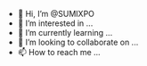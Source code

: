 - 👋 Hi, I’m @SUMIXPO
- 👀 I’m interested in ...
- 🌱 I’m currently learning ...
- 💞️ I’m looking to collaborate on ...
- 📫 How to reach me ...

<!---
SUMIXPO/SUMIXPO is a ✨ special ✨ repository because its `README.md` (this file) appears on your GitHub profile.
You can click the Preview link to take a look at your changes.
--->
